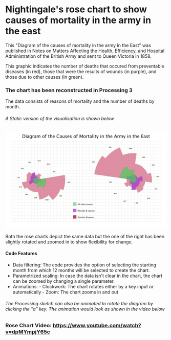 # Nightingale's rose chart to show causes of mortality in the army in the east

This "Diagram of the causes of mortality in the army in the East" was published in Notes on Matters Affecting the Health, Efficiency, and Hospital Administration of the British Army and sent to Queen Victoria in 1858.

This graphic indicates the number of deaths that occured from preventable diseases (in red), those that were the results of wounds (in purple), and those due to other causes (in green).

### The chart has been reconstructed in Processing 3
The data consists of reasons of mortality and the number of deaths by month.

###### A Static version of the visualisation is shown below
![Rose Chart Static Image](https://github.com/amittal-tcd/TCD-work/blob/master/Data%20Visualization/Nightingale's%20Rose%20Chart%20of%20Causes%20of%20Mortality/Nightangale's%20Rose.JPG)

Both the rose charts depict the same data but the one of the right has been slightly rotated and zoomed in to show flexibility for change.

#### Code Features
- Data filtering: The code provides the option of selecting the starting month from which 12 months will be selected to create the chart.
- Parametrized scaling: In case the data isn't clear in the chart, the chart can be zoomed by changing a single parameter.
- Animations:
        - Clockwork: The chart rotates either by a key input or automatically
        - Zoom: The chart zooms in and out

###### The Processing sketch can also be animated to rotate the diagram by clicking the "a" key. The animation would look as shown in the video below
### Rose Chart Video: https://www.youtube.com/watch?v=dpMYmpjY65c